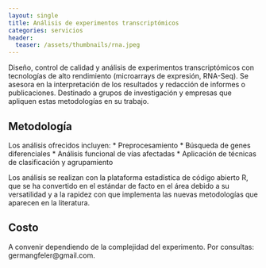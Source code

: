 ```yaml
---
layout: single
title: Análisis de experimentos transcriptómicos
categories: servicios
header:
  teaser: /assets/thumbnails/rna.jpeg
---
```


Diseño, control de calidad y análisis de experimentos transcriptómicos con tecnologías de alto rendimiento (microarrays de expresión, RNA-Seq). Se asesora en la interpretación de los resultados y redacción de informes o publicaciones. Destinado a grupos de investigación y empresas que apliquen estas metodologías en su trabajo.

<h2>Metodología</h2>
Los análisis ofrecidos incluyen: 
* Preprocesamiento
* Búsqueda de genes diferenciales
* Análisis funcional de vías afectadas
* Aplicación de técnicas de clasificación y agrupamiento


Los análisis se realizan con la plataforma estadística de código abierto R, que se ha convertido en el estándar de facto en el área debido a su versatilidad y a la rapidez con que implementa las nuevas metodologías que aparecen en la literatura. 

<h2>Costo</h2>
A convenir dependiendo de la complejidad del experimento. Por consultas: germangfeler@gmail.com.
